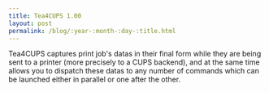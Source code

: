 ```yaml
---
title: Tea4CUPS 1.00
layout: post
permalink: /blog/:year-:month-:day-:title.html
---
```


Tea4CUPS captures print job's datas in their final form while they
are being sent to a printer (more precisely to a CUPS backend),
and at the same time allows you to dispatch these datas to any
number of commands which can be launched either in parallel or one after the other.

